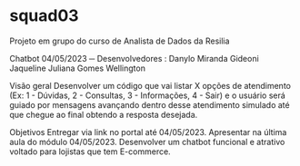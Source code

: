 # squad03
Projeto em grupo do curso de Analista de Dados da Resilia

Chatbot
04/05/2023
─
Desenvolvedores :
Danylo Miranda
Gideoni
Jaqueline
Juliana Gomes
Wellington

Visão geral
Desenvolver um código que vai listar X opções de atendimento (Ex: 1 - Dúvidas, 2 - Consultas, 3 - Informações, 4 - Sair) e o usuário será guiado por mensagens avançando dentro desse atendimento simulado até que chegue ao final obtendo a resposta desejada. 

Objetivos
Entregar via link no portal até 04/05/2023.
Apresentar na última aula do módulo 04/05/2023.
Desenvolver um chatbot funcional e atrativo voltado para lojistas que tem E-commerce.

